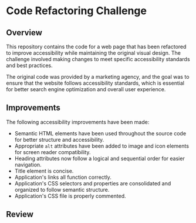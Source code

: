 # Code Refactoring Challenge

## Overview

This repository contains the code for a web page that has been refactored to improve accessibility while maintaining the original visual design. The challenge involved making changes to meet specific accessibility standards and best practices.

The original code was provided by a marketing agency, and the goal was to ensure that the website follows accessibility standards, which is essential for better search engine optimization and overall user experience.

## Improvements

The following accessibility improvements have been made:

- Semantic HTML elements have been used throughout the source code for better structure and accessibility.
- Appropriate `alt` attributes have been added to image and icon elements for screen reader compatibility.
- Heading attributes now follow a logical and sequential order for easier navigation.
- Title element is concise.
- Application's links all function correctly.
- Application's CSS selectors and properties are consolidated and organized to follow semantic structure.
- Application's CSS file is properly commented.

## Review








